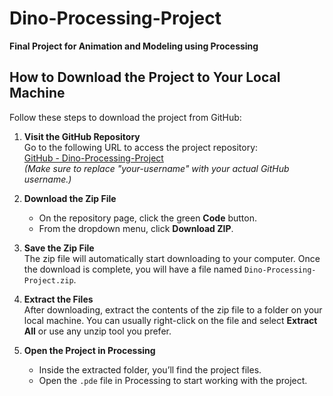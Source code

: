# Dino-Processing-Project
**Final Project for Animation and Modeling using Processing**

## How to Download the Project to Your Local Machine

Follow these steps to download the project from GitHub:

1. **Visit the GitHub Repository**  
   Go to the following URL to access the project repository:  
   [GitHub - Dino-Processing-Project](https://github.com/your-username/Dino-Processing-Project)  
   *(Make sure to replace "your-username" with your actual GitHub username.)*

2. **Download the Zip File**  
   - On the repository page, click the green **Code** button.
   - From the dropdown menu, click **Download ZIP**.

3. **Save the Zip File**  
   The zip file will automatically start downloading to your computer. Once the download is complete, you will have a file named `Dino-Processing-Project.zip`.

4. **Extract the Files**  
   After downloading, extract the contents of the zip file to a folder on your local machine. You can usually right-click on the file and select **Extract All** or use any unzip tool you prefer.

5. **Open the Project in Processing**  
   - Inside the extracted folder, you’ll find the project files.
   - Open the `.pde` file in Processing to start working with the project.
